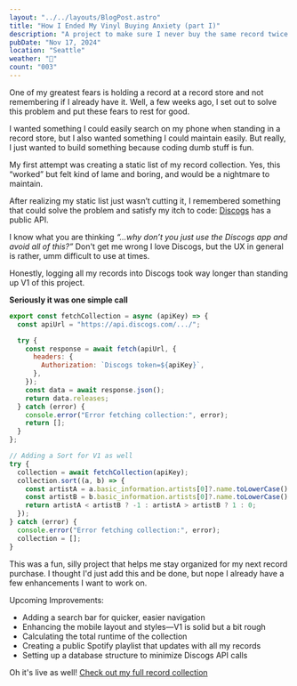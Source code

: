 ```yaml
---
layout: "../../layouts/BlogPost.astro"
title: "How I Ended My Vinyl Buying Anxiety (part I)"
description: "A project to make sure I never buy the same record twice."
pubDate: "Nov 17, 2024"
location: "Seattle"
weather: "🌙"
count: "003"
---
```


One of my greatest fears is holding a record at a record store and not remembering if I already have it. Well, a few weeks ago, I set out to solve this problem and put these fears to rest for good.

I wanted something I could easily search on my phone when standing in a record store, but I also wanted something I could maintain easily. But really, I just wanted to build something because coding dumb stuff is fun.

My first attempt was creating a static list of my record collection. Yes, this “worked” but felt kind of lame and boring, and would be a nightmare to maintain.

After realizing my static list just wasn’t cutting it, I remembered something that could solve the problem and satisfy my itch to code: [Discogs](https://www.discogs.com/) has a public API.

I know what you are thinking _“…why don’t you just use the Discogs app and avoid all of this?”_ Don't get me wrong I love Discogs, but the UX in general is rather, umm difficult to use at times.

Honestly, logging all my records into Discogs took way longer than standing up V1 of this project.

**Seriously it was one simple call**

```javascript
export const fetchCollection = async (apiKey) => {
  const apiUrl = "https://api.discogs.com/.../";

  try {
    const response = await fetch(apiUrl, {
      headers: {
        Authorization: `Discogs token=${apiKey}`,
      },
    });
    const data = await response.json();
    return data.releases;
  } catch (error) {
    console.error("Error fetching collection:", error);
    return [];
  }
};

// Adding a Sort for V1 as well
try {
  collection = await fetchCollection(apiKey);
  collection.sort((a, b) => {
    const artistA = a.basic_information.artists[0]?.name.toLowerCase() || "";
    const artistB = b.basic_information.artists[0]?.name.toLowerCase() || "";
    return artistA < artistB ? -1 : artistA > artistB ? 1 : 0;
  });
} catch (error) {
  console.error("Error fetching collection:", error);
  collection = [];
}
```

This was a fun, silly project that helps me stay organized for my next record purchase. I thought I'd just add this and be done, but nope I already have a few enhancements I want to work on.

Upcoming Improvements:

- Adding a search bar for quicker, easier navigation
- Enhancing the mobile layout and styles—V1 is solid but a bit rough
- Calculating the total runtime of the collection
- Creating a public Spotify playlist that updates with all my records
- Setting up a database structure to minimize Discogs API calls

Oh it's live as well! [Check out my full record collection](https://www.manhart.io/records)
